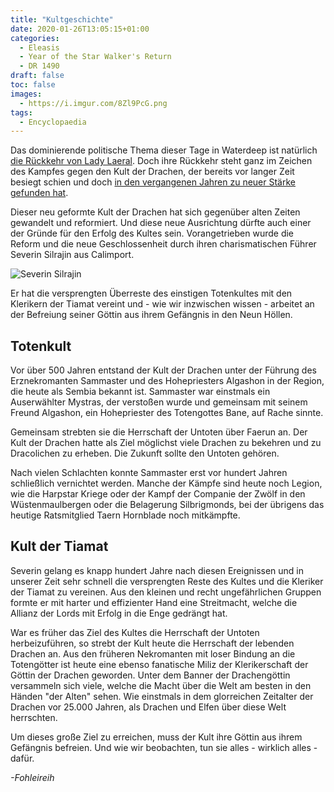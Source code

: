 ```yaml
---
title: "Kultgeschichte"
date: 2020-01-26T13:05:15+01:00
categories:
  - Eleasis
  - Year of the Star Walker's Return
  - DR 1490
draft: false
toc: false
images:
  - https://i.imgur.com/8Zl9PcG.png
tags: 
  - Encyclopaedia
---
```


Das dominierende politische Thema dieser Tage in Waterdeep ist natürlich [die Rückkehr von Lady Laeral](/posts/die-rueckkehr). Doch ihre Rückkehr steht ganz im Zeichen des Kampfes gegen den Kult der Drachen, der bereits vor langer Zeit besiegt schien und doch [in den vergangenen Jahren zu neuer Stärke gefunden hat](/posts/kult-der-drachen).

Dieser neu geformte Kult der Drachen hat sich gegenüber alten Zeiten gewandelt und reformiert. Und diese neue Ausrichtung dürfte auch einer der Gründe für den Erfolg des Kultes sein. Vorangetrieben wurde die Reform und die neue Geschlossenheit durch ihren charismatischen Führer Severin Silrajin aus Calimport.

![Severin Silrajin](https://i.imgur.com/iqFgmH5.png)

Er hat die versprengten Überreste des einstigen Totenkultes mit den Klerikern der Tiamat vereint und - wie wir inzwischen wissen - arbeitet an der Befreiung seiner Göttin aus ihrem Gefängnis in den Neun Höllen.

## Totenkult

Vor über 500 Jahren entstand der Kult der Drachen unter der Führung des Erznekromanten Sammaster und des Hohepriesters Algashon in der Region, die heute als Sembia bekannt ist. Sammaster war einstmals ein Auserwählter Mystras, der verstoßen wurde und gemeinsam mit seinem Freund Algashon, ein Hohepriester des Totengottes Bane, auf Rache sinnte.

Gemeinsam strebten sie die Herrschaft der Untoten über Faerun an. Der Kult der Drachen hatte als Ziel möglichst viele Drachen zu bekehren und zu Dracolichen zu erheben. Die Zukunft sollte den Untoten gehören.

Nach vielen Schlachten konnte Sammaster erst vor hundert Jahren schließlich vernichtet werden. Manche der Kämpfe sind heute noch Legion, wie die Harpstar Kriege oder der Kampf der Companie der Zwölf in den Wüstenmaulbergen oder die Belagerung Silbrigmonds, bei der übrigens das heutige Ratsmitglied Taern Hornblade noch mitkämpfte.

## Kult der Tiamat

Severin gelang es knapp hundert Jahre nach diesen Ereignissen und in unserer Zeit sehr schnell die versprengten Reste des Kultes und die Kleriker der Tiamat zu vereinen. Aus den kleinen und recht ungefährlichen Gruppen formte er mit harter und effizienter Hand eine Streitmacht, welche die Allianz der Lords mit Erfolg in die Enge gedrängt hat.

War es früher das Ziel des Kultes die Herrschaft der Untoten herbeizuführen, so strebt der Kult heute die Herrschaft der lebenden Drachen an. Aus den früheren Nekromanten mit loser Bindung an die Totengötter ist heute eine ebenso fanatische Miliz der Klerikerschaft der Göttin der Drachen geworden. Unter dem Banner der Drachengöttin versammeln sich viele, welche die Macht über die Welt am besten in den Händen "der Alten" sehen. Wie einstmals in dem glorreichen Zeitalter der Drachen vor 25.000 Jahren, als Drachen und Elfen über diese Welt herrschten.

Um dieses große Ziel zu erreichen, muss der Kult ihre Göttin aus ihrem Gefängnis befreien. Und wie wir beobachten, tun sie alles - wirklich alles - dafür.

_-Fohleireih_
